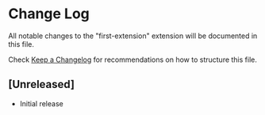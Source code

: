# Change Log
All notable changes to the "first-extension" extension will be documented in this file.

Check [Keep a Changelog](http://keepachangelog.com/) for recommendations on how to structure this file.

## [Unreleased]
- Initial release
